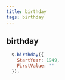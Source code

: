 ```yaml
---
title: birthday
tags: birthday
---
```


## birthday

```js
  $.birthday({
    StartYear: 1949,
    FirstValue: ''
  });
  
```
